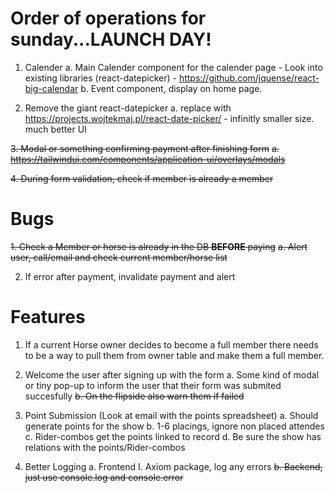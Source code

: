 # Order of operations for sunday...LAUNCH DAY!

1. Calender
   a. Main Calender component for the calender page - Look into existing libraries (react-datepicker) - https://github.com/jquense/react-big-calendar
   b. Event component, display on home page.

2. Remove the giant react-datepicker
   a. replace with https://projects.wojtekmaj.pl/react-date-picker/ - infinitly smaller size. much better UI

~~3. Modal or something confirming payment after finishing form~~
~~a. https://tailwindui.com/components/application-ui/overlays/modals~~

~~4. During form validation, check if member is already a member~~

# Bugs

~~1. Check a Member or horse is already in the DB **BEFORE** paying~~
   ~~a. Alert user, call/email and check current member/horse list~~

2. If error after payment, invalidate payment and alert

# Features

1. If a current Horse owner decides to become a full member
   there needs to be a way to pull them from owner table and make them a
   full member.

2. Welcome the user after signing up with the form
   a. Some kind of modal or tiny pop-up to inform the user
   that their form was submited succesfully
   ~~b. On the flipside also warn them if failed~~

3. Point Submission (Look at email with the points spreadsheet)
   a. Should generate points for the show
   b. 1-6 placings, ignore non placed attendes
   c. Rider-combos get the points linked to record
   d. Be sure the show has relations with the points/Rider-combos

4. Better Logging
   a. Frontend
   I. Axiom package, log any errors
   ~~b. Backend, just use console.log and console.error~~
